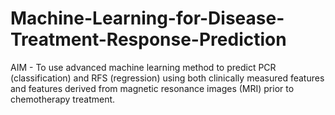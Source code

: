 # Machine-Learning-for-Disease-Treatment-Response-Prediction
AIM - To use advanced machine learning method to predict PCR (classification) and RFS (regression) using both clinically measured features and features derived from magnetic resonance images (MRI) prior to chemotherapy treatment.
